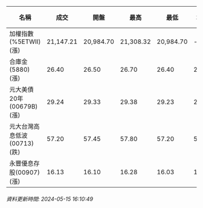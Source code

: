 | 名稱 | 成交 | 開盤 | 最高 | 最低 | 均價 | 成交金額(億) | 昨收 | 漲跌幅 | 漲跌 | 總量 | 昨量 | 振幅 |
| -------- | -------- | -------- | -------- |-------- | -------- | -------- |-------- |-------- |-------- | -------- | -------- |-------- |
|加權指數(%5ETWII) (漲)|21,147.21|20,984.70|21,308.32|20,984.70|-|4,900.61|20,985.85|0.77%|161.36|9,964,748|0|1.54%|
|合庫金(5880) (漲)|26.40|26.50|26.70|26.40|26.53|2.71|26.35|0.19%|0.05|10,201|6,327|1.14%|
|元大美債20年(00679B) (漲)|29.24|29.33|29.38|29.23|29.27|17.93|29.21|0.10%|0.03|61,249|36,796|0.51%|
|元大台灣高息低波(00713) (跌)|57.20|57.45|57.80|57.20|57.49|4.13|57.25|0.09%|0.05|7,189|3,442|1.05%|
|永豐優息存股(00907) (漲)|16.13|16.10|16.28|16.03|16.15|0.520|16.10|0.19%|0.03|3,216|7,830|1.55%|
###### 資料更新時間: 2024-05-15 16:10:49